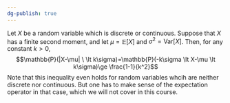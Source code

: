 ```yaml
---
dg-publish: true
---
```

Let $X$ be a random variable which is discrete or continuous. Suppose that $X$ has a finite second moment, and let $\mu =\mathbb{E}[X]$ and $\sigma^{2}=\text{Var}[X]$. Then, for any constant $k>0,$
$$\mathbb{P}(|X-\mu| \ \lt k\sigma)=\mathbb{P}(-k\sigma \lt X-\mu \lt k\sigma)\ge \frac{1-1}{k^2}$$
Note that this inequality even holds for random variables whcih are neither discrete nor continuous. But one has to make sense of the expectation operator in that case, which we will not cover in this course.
